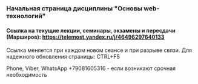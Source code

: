 ### Начальная страница дисциплины "Основы web-технологий"

#### Ссылка на текущие лекции, семинары, экзамены и пересдачи (Марширов): https://telemost.yandex.ru/j/46496297640133
Ссылка меняется при каждом новом сеансе и при разрыве связи. Для надежного обновления страницы: CTRL+F5

Phone, Viber, WhatsApp +79081605316  - если возникают срочная  необходимость
<!---
#### Семинары Шадриной Е.В.: https://github.com/evshadrina/

#### Семинары Осиповой А.И.: https://github.com/OsipovaA/OsipovaA


#### Файлы (списки и оценки): https://disk.yandex.ru/d/Q4ZSaFSA9LhoFA

#### Видео: https://disk.yandex.ru/d/VsDvkuhcxmcPrA

####Страницы с полезной информацией: https://vmarshirov.github.io/index
-->
<!--
## ТЕСТИРОВАНИЕ
### Студентам:

1. Запустить тест с темой 1, скопировать и записать свои данные  (логин:notroot; пароль:notroot)

http://185.182.111.214:7600/public_html/testing/

2. Запустить скрипт, соответствующий номеру потока(группы) (логин:notroot; пароль:notroot)

http://185.182.111.214:7610/cgi-bin/login_ip.py - группа 01, группа 02, группа 03

http://185.182.111.214:7609/cgi-bin/login_ip.py - группа 04, группа 05, группа 06

http://185.182.111.214:7611/cgi-bin/login_ip.py - группа 07, группа 08

и, используя этот скрипт, отправить скопированные данные (логин и IP) преподавателю

3. Пример запроса на просмотр результатов

http://185.182.111.214:7600/cgi-bin/result_t_1.pl?01_name_01=g01_t1_2021-11-17_ivanov

g01_t1_2021-11-17_ivanov необходимо заменить на свой логин

### Преподавателям (g06u09-g06u11):

1. Проверить, скопировать и отредактировать логины и IP студентов из

~/tmp/login_ip.txt в

~/public_html/login_ip.txt

Обратить внимание (macOS-убрать пробел в конце строки ,LF, пустые строки в начале и в конце файла ~/public_html/login_ip.txt)

2. Скриптом

http://185.182.111.214:7600/cgi-bin/login_ip.sh - дозаписать студентов в общий список и проверить

http://185.182.111.214:7600/cgi-bin/lists.sh - тестируются или тестировались

## Требования к сайту
### https://vmarshirov.github.io/g06u28/requirements.html
-->

